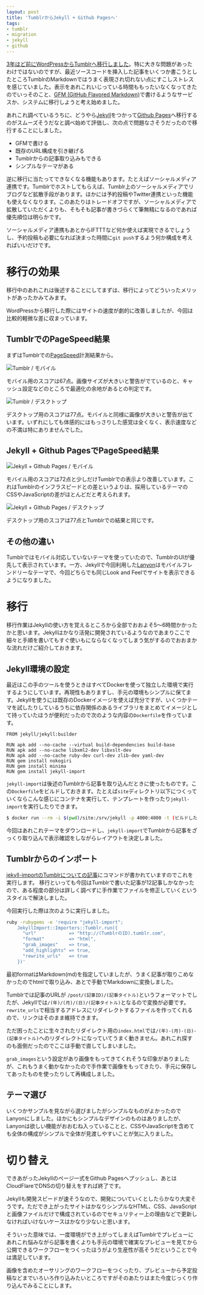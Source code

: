 ```yaml
---
layout: post
title: 'TumblrからJekyll + Github Pagesへ'
tags:
- tumblr
- migration
- jekyll
- github
---
```


[3年ほど前にWordPressからTumblrへ移行しました](/2013/08/24/wordpress-to-tumblr)。特に大きな問題があったわけではないのですが、最近ソースコードを挿入した記事をいくつか書こうとしたところTumblrのMarkdownではうまく表現され切れない点にすこしストレスを感じていました。表示をあれこれいじっている時間ももったいなくなってきたのでいっそのこと、[GFM (GitHub Flavored Markdown)](https://guides.github.com/features/mastering-markdown/#GitHub-flavored-markdown)で書けるようなサービスか、システムに移行しようと考え始めました。

あれこれ調べているうちに、どうやら[Jekyll](https://jekyllrb.com/)をつかって[Github Pages](https://pages.github.com/)へ移行するのがスムーズそうだなと調べ始めて評価し、次の点で問題なさそうだったので移行することにしました。

* GFMで書ける
* 既存のURL構成を引き継げる
* Tumblrからの記事取り込みもできる
* シンプルなテーマがある

逆に移行に当たってできなくなる機能もあります。たとえばソーシャルメディア連携です。Tumblrでホストしてもらえば、Tumblr上のソーシャルメディアでリブログなど拡散手段があります。ほかには予約投稿やTwitter連携といった機能も使えなくなります。このあたりはトレードオフですが、ソーシャルメディアで拡散していただくよりも、そもそも記事が書きづらくて筆無精になるのであれば優先順位は明らかです。

ソーシャルメディア連携もあとからIFTTTなど何か使えば実現できるでしょうし、予約投稿も必要になれば決まった時間に`git push`するよう何か構成を考えればいいだけです。

# 移行の効果

移行中のあれこれは後述することにしてまずは、移行によってどういったメリットがあったかみてみます。

WordPressから移行した際にはサイトの速度が劇的に改善しましたが、今回は比較的軽微な差に収まっています。

## TumblrでのPageSpeed結果

まずはTumblrでの[PageSpeed](https://developers.google.com/speed/pagespeed/)計測結果から。

![Tumblr / モバイル](/images/2016-12-12-tumblr-mobile.png)

モバイル用のスコアは67点。画像サイズが大きいと警告がでているのと、キャッシュ設定などのところで最適化の余地があるとの判定です。

![Tumblr / デスクトップ](/images/2016-12-12-tumblr-desktop.png)

デスクトップ用のスコアは77点。モバイルと同様に画像が大きいと警告が出ています。いずれにしても体感的にはもっさりした感覚は全くなく、表示速度などの不満は特にありませんでした。

## Jekyll + Github PagesでPageSpeed結果

![Jekyll + Github Pages / モバイル](/images/2016-12-12-jekyll-mobile.png)

モバイル用のスコアは72点と少しだけTumblrでの表示より改善しています。これはTumblrのインフラスピードとの差というよりは、採用しているテーマのCSSやJavaScriptの差がほとんどだと考えられます。

![Jekyll + Github Pages / デスクトップ](/images/2016-12-12-jekyll-desktop.png)

デスクトップ用のスコアは77点とTumblrでの結果と同じです。

## その他の違い

Tumblrではモバイル対応していないテーマを使っていたので、TumblrのUIが優先して表示されています。一方、Jekyllで今回利用した[Lanyon](http://lanyon.getpoole.com/)はモバイルフレンドリーなテーマで、今回どちらでも同じLook and Feelでサイトを表示できるようになりました。

# 移行

移行作業はJekyllの使い方を覚えるところから全部でおおよそ5〜6時間かかったかと思います。Jekyllはかなり活発に開発されているようなのであまりここで細々と手順を書いてもすぐ使いもにならなくなってしまう気がするのでおおまかな流れだけご紹介しておきます。

## Jekyll環境の設定

最近はこの手のツールを使うときはすべてDockerを使って独立した環境で実行するようにしています。再現性もありますし、手元の環境もシンプルに保てます。Jekyllを使うには既存のDockerイメージを使えば充分ですが、いくつかテーマを試したりしているうちに依存関係のあるライブラリをまとめてイメージとして持っていたほうが便利だったので次のような内容の`Dockerfile`を作っています。

```
FROM jekyll/jekyll:builder

RUN apk add --no-cache --virtual build-dependencies build-base
RUN apk add --no-cache libxml2-dev libxslt-dev
RUN apk add --no-cache ruby-dev curl-dev zlib-dev yaml-dev
RUN gem install nokogiri
RUN gem install minima
RUN gem install jekyll-import
```

`jekyll-import`は後述のTumblrから記事を取り込んだときに使ったものです。この`Dockerfile`をビルドしておきます。たとえば`site`ディレクトリ以下につくっていくならこんな感じにコンテナを実行して、テンプレートを作ったり`jekyll-import`を実行したりできます。

```sh
$ docker run --rm -i $(pwd)/site:/srv/jekyll -p 4000:4000 -t (ビルドしたときのタグ名) bash
```

今回はあれこれテーマをダウンロードし、`jekyll-import`でTumblrから記事をざっくり取り込んで表示確認をしながらレイアウトを決定しました。

## Tumblrからのインポート

[jekyll-importのTumblrについての記事](http://import.jekyllrb.com/docs/tumblr/)にコマンドが書かれていますのでこれを実行します。
移行といっても今回はTumblrで書いた記事が12記事しかなかったので、ある程度の部分は詳しく調べずに手作業でファイルを修正していくというスタイルで解決しました。

今回実行した際は次のように実行しました。

```sh
ruby -rubygems -e 'require "jekyll-import";
    JekyllImport::Importers::Tumblr.run({
      "url"            => "http://(TumblrのID).tumblr.com",
      "format"         => "html",
      "grab_images"    => true,
      "add_highlights" => true,
      "rewrite_urls"   => true
    })'
```

最初formatはMarkdown(md)を指定していましたが、うまく記事が取りこめなかったのでhtmlで取り込み、あとで手動でMarkdownに変換しました。

Tumblrでは記事のURLが `/post/(記事ID)/(記事タイトル)`というフォーマットでしたが、Jekyllでは`/(年)/(月)/(日)/(記事タイトル)`となるので変換が必要です。`rewrite_urls`で相当するアドレスにリダイレクトするファイルを作ってくれるので、リンクはそのまま維持できます。

ただ困ったことに生々されたリダイレクト用の`index.html`では`/(年)-(月)-(日)-(記事タイトル)`へのリダイレクトになっていてうまく動きません。あれこれ探すのも面倒だったのでここは手動で直してしまいました。

`grab_images`という設定があり画像をもってきてくれそうな印象がありましたが、これもうまく動かなかったので手作業で画像をもってきたり、手元に保存してあったものを使ったりして再構成しました。

## テーマ選び

いくつかサンプルを見ながら選びましたがシンプルなものがよかったのでLanyonにしました。ほかにもシンプルなデザインのものはありましたが、Lanyonは欲しい機能がおおむね入っていることと、CSSやJavaScriptを含めても全体の構成がシンプルで全体が見渡しやすいことが気に入りました。

# 切り替え

できあがったJekyllのページ一式をGithub Pagesへプッシュし、あとはCloudFlareでDNSの切り替えをすれば終了です。

Jekyllも開発スピードが速そうなので、開発についていくとしたらかなり大変そうです。ただでき上がったサイトはかなりシンプルなHTML、CSS、JavaScriptと画像ファイルだけで構成されているのでセキュリティー上の理由などで更新しなければいけないケースはかなり少ないと思います。

そういった意味では、一度環境ができ上がってしまえばTumblrでプレビューにあれこれ悩みながら記事を書くよりも手元の環境で確実なプレビューを見てから公開できるワークフローをつくったほうがより生産性が高そうだということで今は満足しています。

画像を含めたオーサリングのワークフローをつくったり、プレビューから予定投稿などまでいろいろ作り込みたいところですがそのあたりはまた今度じっくり作り込んでみることにします。


